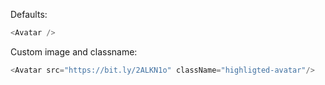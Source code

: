 Defaults:
```js
<Avatar />
```

Custom image and classname:
```js
<Avatar src="https://bit.ly/2ALKN1o" className="highligted-avatar"/>
```
